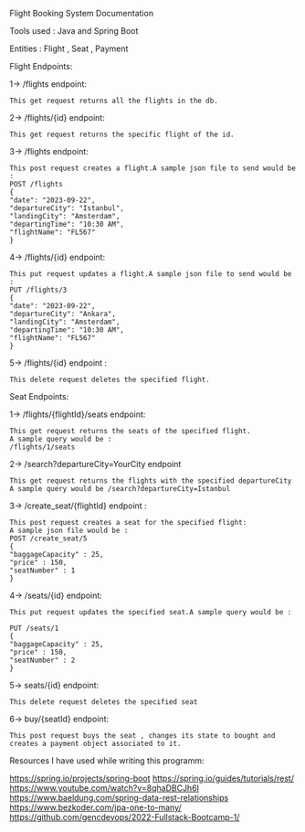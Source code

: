 Flight Booking System Documentation

Tools used : Java and Spring Boot

Entities : Flight , Seat , Payment

Flight Endpoints:

1-> /flights endpoint:
    
    This get request returns all the flights in the db.

2-> /flights/{id} endpoint:
    
    This get request returns the specific flight of the id.

3-> /flights endpoint:
    
    This post request creates a flight.A sample json file to send would be :
    POST /flights
    {
    "date": "2023-09-22",
    "departureCity": "Istanbul",
    "landingCity": "Amsterdam",
    "departingTime": "10:30 AM",
    "flightName": "FL567"
    }

4-> /flights/{id} endpoint:
    
    This put request updates a flight.A sample json file to send would be :
    PUT /flights/3
    {
    "date": "2023-09-22",
    "departureCity": "Ankara",
    "landingCity": "Amsterdam",
    "departingTime": "10:30 AM",
    "flightName": "FL567"
    }

5-> /flights/{id} endpoint : 
    
    This delete request deletes the specified flight.

Seat Endpoints:

1-> /flights/{flightId}/seats endpoint:
    
    This get request returns the seats of the specified flight.
    A sample query would be :
    /flights/1/seats

2-> /search?departureCity=YourCity endpoint
    
    This get request returns the flights with the specified departureCity
    A sample query would be /search?departureCity=Istanbul

3-> /create_seat/{flightId} endpoint :
    
    This post request creates a seat for the specified flight:
    A sample json file would be :
    POST /create_seat/5
    {
    "baggageCapacity" : 25,
    "price" : 150,
    "seatNumber" : 1
    }

4-> /seats/{id} endpoint:
    
    This put request updates the specified seat.A sample query would be :

    PUT /seats/1
    {
    "baggageCapacity" : 25,
    "price" : 150,
    "seatNumber" : 2
    }

5-> seats/{id} endpoint:
    
    This delete request deletes the specified seat

6-> buy/{seatId} endpoint:
    
    This post request buys the seat , changes its state to bought and creates a payment object associated to it.

Resources I have used while writing this programm:

https://spring.io/projects/spring-boot
https://spring.io/guides/tutorials/rest/
https://www.youtube.com/watch?v=8qhaDBCJh6I
https://www.baeldung.com/spring-data-rest-relationships
https://www.bezkoder.com/jpa-one-to-many/
https://github.com/gencdevops/2022-Fullstack-Bootcamp-1/





